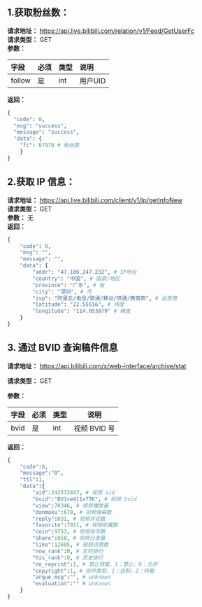 ## 1.获取粉丝数：
**请求地址：** https://api.live.bilibili.com/relation/v1/Feed/GetUserFc  
**请求类型：** GET  
**参数：**

|  字段   | 必须  | 类型 | 说明 |
|  :----  | :----  | :---- | :---- |
| follow  | 是 | int | 用户UID |

**返回：**
~~~python
{
  "code": 0,
  "msg": "success",
  "message": "success",
  "data": {
    "fc": 67970 # 粉丝数
    }
}
~~~
## 2.获取 IP 信息：
**请求地址：** https://api.live.bilibili.com/client/v1/Ip/getInfoNew  
**请求类型：** GET  
**参数：** 无  
**返回：**   
~~~python
{
    "code": 0,
    "msg": "",
    "message": "",
    "data": {
        "addr": "47.106.247.232", # IP地址
        "country": "中国", # 国家/地区
        "province": "广东", # 省
        "city": "深圳", # 市
        "isp": "阿里云/电信/联通/移动/铁通/教育网", # 运营商
        "latitude": "22.55516", # 纬度
        "longitude": "114.053879" # 精度
    }
}
~~~

## 3. 通过 BVID 查询稿件信息

**请求地址：** https://api.bilibili.com/x/web-interface/archive/stat   

**请求类型：** GET  

**参数：** 

| 字段 | 必须 | 类型 | 说明         |
| ---- | ---- | ---- | ------------ |
| bvid | 是   | int  | 视频 BVID 号 |

**返回：** 

~~~python
{
    "code":0,
    "message":"0",
    "ttl":1,
    "data":{
        "aid":242572847, # 视频 aid
        "bvid":"BV1se411x7TK", # 视频 bvid
        "view":70346, # 视频播放量
        "danmaku":678, # 视频弹幕数
        "reply":631, # 视频评论数
        "favorite":7911, # 视频收藏数
        "coin":9753, # 视频投币数
        "share":858, # 视频分享量
        "like":12605, # 视频点赞数
        "now_rank":0, # 实时排行
        "his_rank":0, # 历史排行
        "no_reprint":1, # 禁止转载，1：禁止，0：允许
        "copyright":1, # 创作类型，1：自制，2：转载
        "argue_msg":"", # unknown
        "evaluation":"" # unknown
    }
}
~~~

